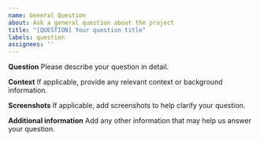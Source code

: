 ```yaml
---
name: General Question
about: Ask a general question about the project
title: "[QUESTION] Your question title"
labels: question
assignees: ''
---
```


**Question**
Please describe your question in detail.

**Context**
If applicable, provide any relevant context or background information.

**Screenshots**
If applicable, add screenshots to help clarify your question.

**Additional information**
Add any other information that may help us answer your question.